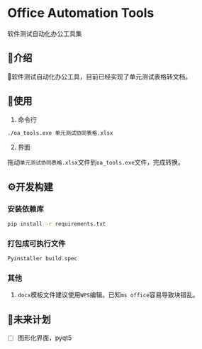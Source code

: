 # Office Automation Tools

软件测试自动化办公工具集

## 🔆介绍

🤗软件测试自动化办公工具，目前已经实现了单元测试表格转文档。

## 💫使用

1. 命令行

```bash
./oa_tools.exe 单元测试协同表格.xlsx
```

2. 界面

拖动`单元测试协同表格.xlsx`文件到`oa_tools.exe`文件，完成转换。

## ⚙️开发构建

### 安装依赖库
```bash
pip install -r requirements.txt
```

### 打包成可执行文件
```bash
Pyinstaller build.spec
```

### 其他

1. `docx`模板文件建议使用`WPS`编辑。已知`ms office`容易导致块错乱。

## 📝未来计划

- [ ] 图形化界面，pyqt5